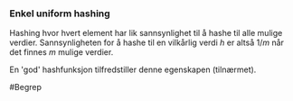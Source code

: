 ### Enkel uniform hashing 
Hashing hvor hvert element har lik sannsynlighet til å hashe til alle mulige verdier. 
Sannsynligheten for å hashe til en vilkårlig verdi $h$ er altså $1/m$ når det finnes $m$ mulige verdier.

En 'god' hashfunksjon tilfredstiller denne egenskapen (tilnærmet).

#Begrep 